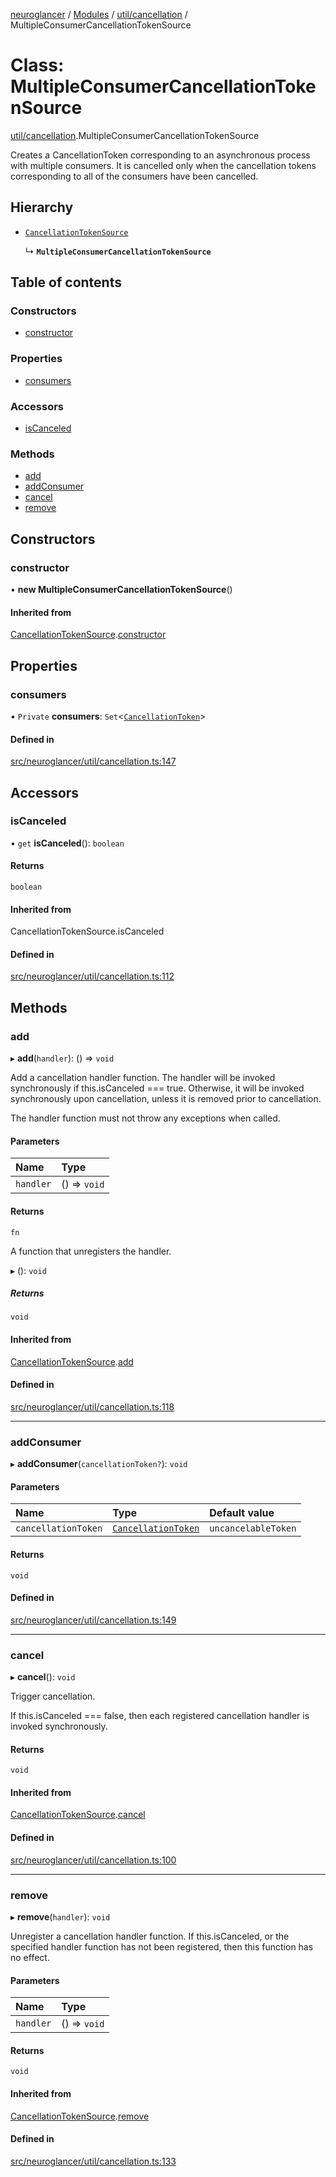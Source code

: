 [neuroglancer](../README.md) / [Modules](../modules.md) / [util/cancellation](../modules/util_cancellation.md) / MultipleConsumerCancellationTokenSource

# Class: MultipleConsumerCancellationTokenSource

[util/cancellation](../modules/util_cancellation.md).MultipleConsumerCancellationTokenSource

Creates a CancellationToken corresponding to an asynchronous process with multiple consumers.  It
is cancelled only when the cancellation tokens corresponding to all of the consumers have been
cancelled.

## Hierarchy

- [`CancellationTokenSource`](util_cancellation.CancellationTokenSource.md)

  ↳ **`MultipleConsumerCancellationTokenSource`**

## Table of contents

### Constructors

- [constructor](util_cancellation.MultipleConsumerCancellationTokenSource.md#constructor)

### Properties

- [consumers](util_cancellation.MultipleConsumerCancellationTokenSource.md#consumers)

### Accessors

- [isCanceled](util_cancellation.MultipleConsumerCancellationTokenSource.md#iscanceled)

### Methods

- [add](util_cancellation.MultipleConsumerCancellationTokenSource.md#add)
- [addConsumer](util_cancellation.MultipleConsumerCancellationTokenSource.md#addconsumer)
- [cancel](util_cancellation.MultipleConsumerCancellationTokenSource.md#cancel)
- [remove](util_cancellation.MultipleConsumerCancellationTokenSource.md#remove)

## Constructors

### constructor

• **new MultipleConsumerCancellationTokenSource**()

#### Inherited from

[CancellationTokenSource](util_cancellation.CancellationTokenSource.md).[constructor](util_cancellation.CancellationTokenSource.md#constructor)

## Properties

### consumers

• `Private` **consumers**: `Set`<[`CancellationToken`](../interfaces/util_cancellation.CancellationToken.md)\>

#### Defined in

[src/neuroglancer/util/cancellation.ts:147](https://github.com/ActiveBrainAtlas2/neuroglancer/blob/1beb5d34/src/neuroglancer/util/cancellation.ts#L147)

## Accessors

### isCanceled

• `get` **isCanceled**(): `boolean`

#### Returns

`boolean`

#### Inherited from

CancellationTokenSource.isCanceled

#### Defined in

[src/neuroglancer/util/cancellation.ts:112](https://github.com/ActiveBrainAtlas2/neuroglancer/blob/1beb5d34/src/neuroglancer/util/cancellation.ts#L112)

## Methods

### add

▸ **add**(`handler`): () => `void`

Add a cancellation handler function.  The handler will be invoked synchronously if
this.isCanceled === true.  Otherwise, it will be invoked synchronously upon cancellation,
unless it is removed prior to cancellation.

The handler function must not throw any exceptions when called.

#### Parameters

| Name | Type |
| :------ | :------ |
| `handler` | () => `void` |

#### Returns

`fn`

A function that unregisters the handler.

▸ (): `void`

##### Returns

`void`

#### Inherited from

[CancellationTokenSource](util_cancellation.CancellationTokenSource.md).[add](util_cancellation.CancellationTokenSource.md#add)

#### Defined in

[src/neuroglancer/util/cancellation.ts:118](https://github.com/ActiveBrainAtlas2/neuroglancer/blob/1beb5d34/src/neuroglancer/util/cancellation.ts#L118)

___

### addConsumer

▸ **addConsumer**(`cancellationToken?`): `void`

#### Parameters

| Name | Type | Default value |
| :------ | :------ | :------ |
| `cancellationToken` | [`CancellationToken`](../interfaces/util_cancellation.CancellationToken.md) | `uncancelableToken` |

#### Returns

`void`

#### Defined in

[src/neuroglancer/util/cancellation.ts:149](https://github.com/ActiveBrainAtlas2/neuroglancer/blob/1beb5d34/src/neuroglancer/util/cancellation.ts#L149)

___

### cancel

▸ **cancel**(): `void`

Trigger cancellation.

If this.isCanceled === false, then each registered cancellation handler is invoked
synchronously.

#### Returns

`void`

#### Inherited from

[CancellationTokenSource](util_cancellation.CancellationTokenSource.md).[cancel](util_cancellation.CancellationTokenSource.md#cancel)

#### Defined in

[src/neuroglancer/util/cancellation.ts:100](https://github.com/ActiveBrainAtlas2/neuroglancer/blob/1beb5d34/src/neuroglancer/util/cancellation.ts#L100)

___

### remove

▸ **remove**(`handler`): `void`

Unregister a cancellation handler function.  If this.isCanceled, or the specified handler
function has not been registered, then this function has no effect.

#### Parameters

| Name | Type |
| :------ | :------ |
| `handler` | () => `void` |

#### Returns

`void`

#### Inherited from

[CancellationTokenSource](util_cancellation.CancellationTokenSource.md).[remove](util_cancellation.CancellationTokenSource.md#remove)

#### Defined in

[src/neuroglancer/util/cancellation.ts:133](https://github.com/ActiveBrainAtlas2/neuroglancer/blob/1beb5d34/src/neuroglancer/util/cancellation.ts#L133)
